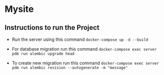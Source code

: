 # Mysite

## Instructions to run the Project

* Run the server using this command `docker-compose up -d --build`

* For database migration run this command `docker-compose exec server pdm run alembic upgrade head`

* To create new migration run this command `docker-compose exec server pdm run alembic revision --autogenerate -m "message"`